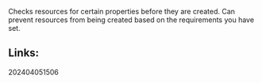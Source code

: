 
Checks resources for certain properties before they are created. Can prevent resources from being created based on the requirements you have set.

## Links:



202404051506